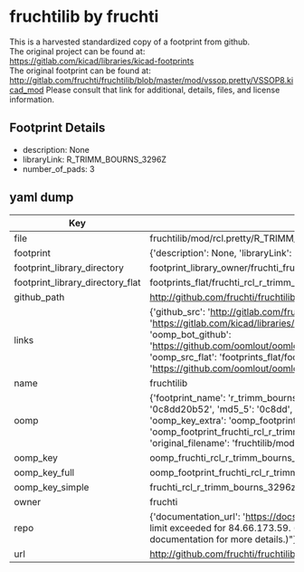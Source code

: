 # fruchtilib by fruchti  
This is a harvested standardized copy of a footprint from github.  
The original project can be found at:  
https://gitlab.com/kicad/libraries/kicad-footprints  
The original footprint can be found at:
http://gitlab.com/fruchti/fruchtilib/blob/master/mod/vssop.pretty/VSSOP8.kicad_mod
Please consult that link for additional, details, files, and license information.  
## Footprint Details
* description: None  
* libraryLink: R_TRIMM_BOURNS_3296Z  
* number_of_pads: 3  
## yaml dump  
| Key | Value |  
| --- | --- |  
| file | fruchtilib/mod/rcl.pretty/R_TRIMM_BOURNS_3296Z.kicad_mod |  
| footprint | {'description': None, 'libraryLink': 'R_TRIMM_BOURNS_3296Z', 'number_of_pads': 3} |  
| footprint_library_directory | footprint_library_owner/fruchti_fruchtilib |  
| footprint_library_directory_flat | footprints_flat/fruchti_rcl_r_trimm_bourns_3296z/working |  
| github_path | http://github.com/fruchti/fruchtilib/blob/master/mod/rcl.pretty/R_TRIMM_BOURNS_3296Z.kicad_mod |  
| links | {'github_src': 'http://gitlab.com/fruchti/fruchtilib/blob/master/mod/vssop.pretty/VSSOP8.kicad_mod', 'github_src_repo': 'https://gitlab.com/kicad/libraries/kicad-footprints', 'oomp_bot': 'footprints/fruchti_rcl_r_trimm_bourns_3296z/working', 'oomp_bot_github': 'https://github.com/oomlout/oomlout_oomp_footprint_bot/tree/main/footprints/fruchti_rcl_r_trimm_bourns_3296z/working', 'oomp_src_flat': 'footprints_flat/footprints_flat/fruchti_rcl_r_trimm_bourns_3296z/working', 'oomp_src_flat_github': 'https://github.com/oomlout/oomlout_oomp_footprint_src/tree/main/footprints_flat/fruchti_rcl_r_trimm_bourns_3296z/working'} |  
| name | fruchtilib |  
| oomp | {'footprint_name': 'r_trimm_bourns_3296z', 'library_name': 'rcl', 'md5': '0c8dd20b5277f12d6fba4d0f69b6d51b', 'md5_10': '0c8dd20b52', 'md5_5': '0c8dd', 'md5_6': '0c8dd2', 'oomp_key': 'oomp_fruchti_rcl_r_trimm_bourns_3296z', 'oomp_key_extra': 'oomp_footprint_fruchti_rcl_r_trimm_bourns_3296z', 'oomp_key_full': 'oomp_footprint_fruchti_rcl_r_trimm_bourns_3296z_0c8dd2', 'oomp_key_simple': 'fruchti_rcl_r_trimm_bourns_3296z', 'original_filename': 'fruchtilib/mod/rcl.pretty/R_TRIMM_BOURNS_3296Z.kicad_mod', 'owner_name': 'fruchti'} |  
| oomp_key | oomp_fruchti_rcl_r_trimm_bourns_3296z |  
| oomp_key_full | oomp_footprint_fruchti_rcl_r_trimm_bourns_3296z |  
| oomp_key_simple | fruchti_rcl_r_trimm_bourns_3296z |  
| owner | fruchti |  
| repo | {'documentation_url': 'https://docs.github.com/rest/overview/resources-in-the-rest-api#rate-limiting', 'message': "API rate limit exceeded for 84.66.173.59. (But here's the good news: Authenticated requests get a higher rate limit. Check out the documentation for more details.)"} |  
| url | http://github.com/fruchti/fruchtilib |  

